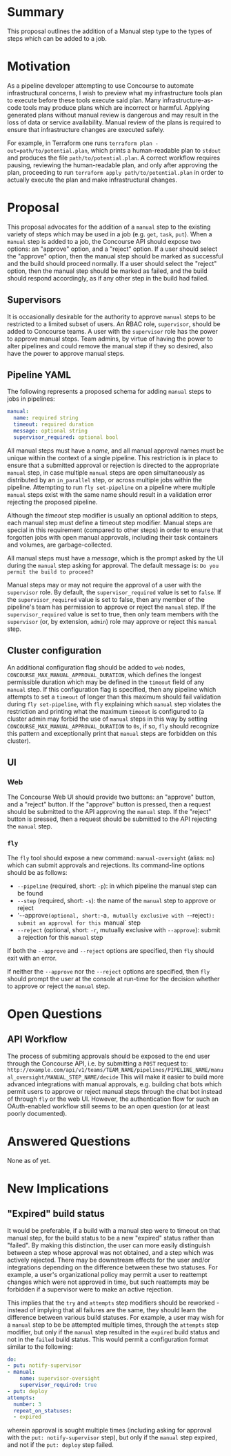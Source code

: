 # Summary

This proposal outlines the addition of a Manual step type to the types of steps
which can be added to a job.


# Motivation

As a pipeline developer attempting to use Concourse to automate infrastructural
concerns, I wish to preview what my infrastructure tools plan to execute before
these tools execute said plan. Many infrastructure-as-code tools may produce
plans which are incorrect or harmful. Applying generated plans without manual
review is dangerous and may result in the loss of data or service availability.
Manual review of the plans is required to ensure that infrastructure changes
are executed safely.

For example, in Terraform one runs `terraform plan -out=path/to/potential.plan`,
which prints a human-readable plan to `stdout` and produces the file
`path/to/potential.plan`. A correct workflow requires pausing, reviewing the
human-readable plan, and only after approving the plan, proceeding to run
`terraform apply path/to/potential.plan` in order to actually execute the plan
and make infrastructural changes.


# Proposal

This proposal advocates for the addition of a `manual` step to the existing
variety of steps which may be used in a job (e.g. `get`, `task`, `put`). When
a `manual` step is added to a job, the Concourse API should expose two options:
an "approve" option, and a "reject" option. If a user should select the
"approve" option, then the manual step should be marked as successful and the
build should proceed normally. If a user should select the "reject" option,
then the manual step should be marked as failed, and the build should respond
accordingly, as if any other step in the build had failed.


## Supervisors

It is occasionally desirable for the authority to approve `manual` steps to be
restricted to a limited subset of users. An RBAC role, `supervisor`, should be
added to Concourse teams. A user with the `supervisor` role has the power to
approve manual steps. Team admins, by virtue of having the power to alter
pipelines and could remove the manual step if they so desired, also have the
power to approve manual steps.


## Pipeline YAML

The following represents a proposed schema for adding `manual` steps to jobs in
pipelines:

```yaml
manual:
  name: required string
  timeout: required duration
  message: optional string
  supervisor_required: optional bool
```

All manual steps must have a _name_, and all manual approval names must be
unique within the context of a single pipeline. This restriction is in place to
ensure that a submitted approval or rejection is directed to the appropriate
`manual` step, in case multiple `manual` steps are open simultaneously as
distributed by an `in_parallel` step, or across multiple jobs within the
pipeline. Attempting to run `fly set-pipeline` on a pipeline where multiple
`manual` steps exist with the same name should result in a validation error
rejecting the proposed pipeline.

Although the _timeout_ step modifier is usually an optional addition to steps,
each manual step must define a timeout step modifier. Manual steps are special
in this requirement (compared to other steps) in order to ensure that forgotten
jobs with open manual approvals, including their task containers and volumes,
are garbage-collected.

All manual steps must have a _message_, which is the prompt asked by the UI
during the `manual` step asking for approval. The default message is:
`Do you permit the build to proceed?`

Manual steps may or may not require the approval of a user with the
`supervisor` role. By default, the `supervisor_required` value is set to
`false`. If the `supervisor_required` value is set to false, then any member of
the pipeline's team has permission to approve or reject the `manual` step. If
the `supervisor_required` value is set to true, then only team members with the
`supervisor` (or, by extension, `admin`) role may approve or reject this
`manual` step.


## Cluster configuration

An additional configuration flag should be added to `web` nodes,
`CONCOURSE_MAX_MANUAL_APPROVAL_DURATION`, which defines the longest permissible
duration which may be defined in the `timeout` field of any `manual` step. If
this configuration flag is specified, then any pipeline which attempts to set a
`timeout` of longer than this maximum should fail validation during
`fly set-pipeline`, with `fly` explaining which `manual` step violates the
restriction and printing what the maximum `timeout` is configured to (a cluster
admin may forbid the use of `manual` steps in this way by setting
`CONCOURSE_MAX_MANUAL_APPROVAL_DURATION` to `0s`, if so, `fly` should recognize
this pattern and exceptionally print that `manual` steps are forbidden on this
cluster).


## UI

### Web

The Concourse Web UI should provide two buttons: an "approve" button, and a
"reject" button. If the "approve" button is pressed, then a request should be
submitted to the API approving the `manual` step. If the "reject" button is
pressed, then a request should be submitted to the API rejecting the `manual`
step.


### `fly`

The `fly` tool should expose a new command: `manual-oversight` (alias: `mo`)
which can submit approvals and rejections. Its command-line options should be
as follows:

* `--pipeline` (required, short: `-p`): in which pipeline the manual step can
  be found
* `--step` (required, short: `-s`): the name of the `manual` step to approve or
  reject
* '--approve` (optional, short: `-a`, mutually exclusive with `--reject`):
  submit an approval for this `manual` step
* `--reject` (optional, short: `-r`, mutually exclusive with `--approve`):
  submit a rejection for this `manual` step

If both the `--approve` and `--reject` options are specified, then `fly` should
exit with an error.

If neither the `--approve` nor the `--reject` options are specified, then `fly`
should prompt the user at the console at run-time for the decision whether to
approve or reject the `manual` step.


# Open Questions

## API Workflow

The process of submiting approvals should be exposed to the end user through the
Concourse API, i.e. by submitting a `POST` request to:
`http://example.com/api/v1/teams/TEAM_NAME/pipelines/PIPELINE_NAME/manual_oversight/MANUAL_STEP_NAME/decide`
This will make it easier to build more advanced integrations with manual
approvals, e.g. building chat bots which permit users to approve or reject
manual steps through the chat bot instead of through `fly` or the web UI.
However, the authentication flow for such an OAuth-enabled workflow still seems
to be an open question (or at least poorly documented).


# Answered Questions

None as of yet.


# New Implications

## "Expired" build status

It would be preferable, if a build with a manual step were to timeout on that
manual step, for the build status to be a new "expired" status rather than
"failed". By making this distinction, the user can more easily distinguish
between a step whose approval was not obtained, and a step which was actively
rejected. There may be downstream effects for the user and/or integrations
depending on the difference between these two statuses. For example, a user's
organizational policy may permit a user to reattempt changes which were not
approved in time, but such reattempts may be forbidden if a supervisor were
to make an active rejection.

This implies that the `try` and `attempts` step modifiers should be reworked -
instead of implying that all failures are the same, they should learn the
difference between various build statuses. For example, a user may wish for a
`manual` step to be be attempted multiple times, through the `attempts` step
modifier, but only if the `manual` step resulted in the `expired` build status
and not in the `failed` build status. This would permit a configuration format
similar to the following:

```yaml
do:
- put: notify-supervisor
- manual:
    name: supervisor-oversight
    supervisor_required: true
- put: deploy
attempts:
  number: 3
  repeat_on_statuses:
  - expired
```

wherein approval is sought multiple times (including asking for approval with
the `put: notify-supervisor` step), but only if the `manual` step expired, and
not if the `put: deploy` step failed.
